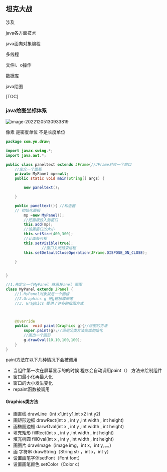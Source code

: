 ## 坦克大战

涉及

java各方面技术

java面向对象编程

多线程

文件i、o操作

数据库

java绘图

[TOC]



### java绘图坐标体系

![image-20221205130933819](C:\Users\yn\AppData\Roaming\Typora\typora-user-images\image-20221205130933819.png)

像素 是密度单位 不是长度单位

```java
package com.yn.draw;

import javax.swing.*;
import java.awt.*;

public class paneltext extends JFrame{//JFrame对应一个窗口
    //定义一个面板
    private MyPanel mp=null;
    public static void main(String[] args) {

        new paneltext();

    }

    public paneltext(){ //构造器
    // 初始化面板
        mp =new MyPanel();
        //把面板放入到窗口
        this.add(mp);
        //设置窗口的大小
        this.setSize(400,300);
        //让面板可视
        this.setVisible(true);
                //窗口关闭结束进程
        this.setDefaultCloseOperation(JFrame.DISPOSE_ON_CLOSE);
        
    }


}

//1.先定义一个MyPanel 继承JPanel 画图
class MyPanel extends JPanel {
    //1.MyPanel对象就是一个画板
    //2.Graphics g 把g理解成画笔
    //3. Graphics 提供了许多的绘图方式



    @Override
    public  void paint(Graphics g){//绘图的方法
        super.paint(g);//调用父类方法完成初始化
        //画出一个圆形
        g.drawOval(10,10,100,100);
    }
}
```



paint方法在以下几种情况下会被调用

+ 当组件第一次在屏幕显示的的时候 程序会自动调用paint（） 方法来绘制组件
+ 窗口最小化再最大化
+ 窗口的大小发生变化
+ repaint函数被调用



#### Graphics类方法

+ 画直线 drawLine（int x1,int y1,int x2 int y2)
+ 画矩形边框 drawRect(int x , int y ,int width , int height)
+ 画椭圆边框 darwOval(int x , int y ,int width , int height)
+ 填充矩形 fillRect(int x , int y ,int width , int height)
+ 填充椭圆 fillOval(int x , int y ,int width , int height)
+ 画图片 drawImage（image img，int x，int y，。。）
+ 画 字符串 drawString（String str ，int x，int y）
+ 设置画笔字体setFont（Font font）
+ 设置画笔颜色 setColor（Color c）